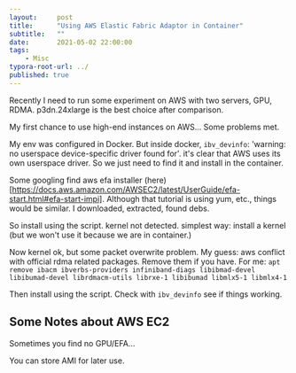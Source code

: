 ```yaml
---
layout:     post
title:      "Using AWS Elastic Fabric Adaptor in Container"
subtitle:   ""
date:       2021-05-02 22:00:00
tags:
    - Misc
typora-root-url: ../
published: true
---
```


Recently I need to run some experiment on AWS with two servers, GPU, RDMA.
p3dn.24xlarge is the best choice after comparison.

My first chance to use high-end instances on AWS... Some problems met.

My env was configured in Docker.
But inside docker, `ibv_devinfo`: 'warning: no userspace device-specific driver found for'.
it's clear that AWS uses its own userspace driver.
So we just need to find it and install in the container.

Some googling find aws efa installer (here)[https://docs.aws.amazon.com/AWSEC2/latest/UserGuide/efa-start.html#efa-start-impi].
Although that tutorial is using yum, etc., things would be similar.
I downloaded, extracted, found debs.

So install using the script.
kernel not detected.
simplest way: install a kernel (but we won't use it because we are in container.)

Now kernel ok, but some packet overwrite problem.
My guess: aws conflict with official rdma related packages.
Remove them if you have. For me: `apt remove ibacm ibverbs-providers infiniband-diags libibmad-devel libibumad-devel librdmacm-utils librxe-1 libibumad libmlx5-1 libmlx4-1`

Then install using the script.
Check with `ibv_devinfo` see if things working.

## Some Notes about AWS EC2

Sometimes you find no GPU/EFA...

You can store AMI for later use.
